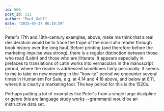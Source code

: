 ```yaml
---
id: 560
post_id: 321
author: "Paul Gehl"
date: "2015-05-27 06:10:59"
---
```

Peter's 17th and 18th-century examples, above, make me think that a real desideratum would be to trace the trope of the non-Latin reader through book history over the long haul. Before printing (and therefore before the marketing impulse was strong), there is a regular distinction between those who read (Latin) and those who are illiterate. It appears especially in prefaces to translations of Latin works into vernaculars in the manuscript period, where the reader is addressed sometimes fairly personally. It seems to me to take on new meaning in the "how-to" period we encounter several times in Humanism For Sale, e.g. at 4.14 and 4.18 above, and below at 6.11, where it is clearly a marketing tool. The key period for this is the 1520s. 




Perhaps putting a lot of examples like Peter's from a single large discipline or genre (his are language study works --grammars) would be an instructive data set.
